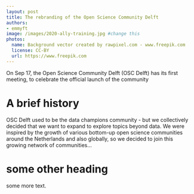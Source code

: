 ```yaml
---
layout: post
title: The rebranding of the Open Science Community Delft
authors:
- emmyft
image: /images/2020-ally-training.jpg #change this
photos:
  name: Background vector created by rawpixel.com - www.freepik.com
  license: CC-BY
  url: https://www.freepik.com
---
```


On Sep 17, the Open Science Community Delft (OSC Delft) has its first meeting, to celebrate the official launch of the community

# A brief history
OSC Delft used to be the data champions community - but we collectively decided that we want to expand to explore topics beyond data. We were inspired by the growth of various bottom-up open science communities around the Netherlands and also globally, so we decided to join this growing network of communities...

# some other heading
some more text.
